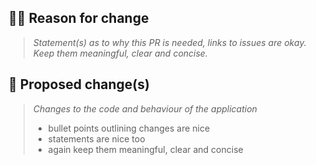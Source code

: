 ## 🤷🏽‍ Reason for change

> _Statement(s) as to why this PR is needed, links to issues are okay. Keep them meaningful, clear and concise._

## 🔮 Proposed change(s)

> _Changes to the code and behaviour of the application_
>
> - bullet points outlining changes are nice
> - statements are nice too
> - again keep them meaningful, clear and concise
